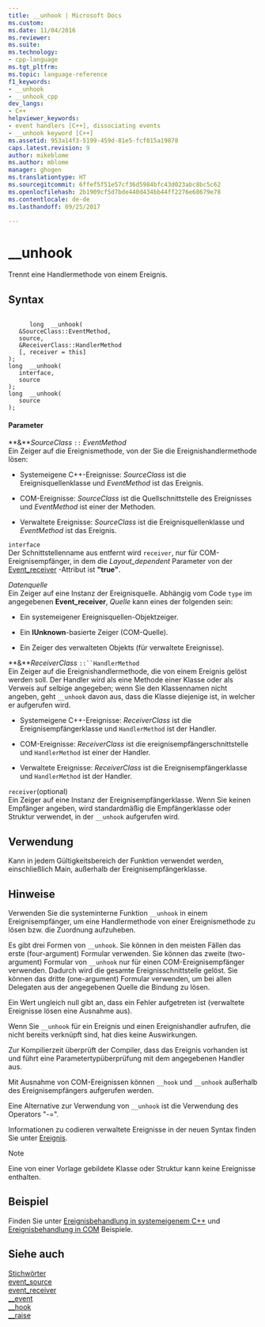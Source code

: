 ```yaml
---
title: __unhook | Microsoft Docs
ms.custom: 
ms.date: 11/04/2016
ms.reviewer: 
ms.suite: 
ms.technology:
- cpp-language
ms.tgt_pltfrm: 
ms.topic: language-reference
f1_keywords:
- __unhook
- __unhook_cpp
dev_langs:
- C++
helpviewer_keywords:
- event handlers [C++], dissociating events
- __unhook keyword [C++]
ms.assetid: 953a14f3-5199-459d-81e5-fcf015a19878
caps.latest.revision: 9
author: mikeblome
ms.author: mblome
manager: ghogen
ms.translationtype: HT
ms.sourcegitcommit: 6ffef5f51e57cf36d5984bfc43d023abc8bc5c62
ms.openlocfilehash: 2b1909cf5d7bde440d434bb44ff2276e68679e78
ms.contentlocale: de-de
ms.lasthandoff: 09/25/2017

---
```

# <a name="unhook"></a>__unhook
Trennt eine Handlermethode von einem Ereignis.  
  
## <a name="syntax"></a>Syntax  
  
```  
  
      long  __unhook(  
   &SourceClass::EventMethod,  
   source,  
   &ReceiverClass::HandlerMethod  
   [, receiver = this]   
);  
long  __unhook(   
   interface,  
   source  
);  
long  __unhook(  
   source   
);  
```  
  
#### <a name="parameters"></a>Parameter  
 **&***SourceClass* `::` *EventMethod*  
 Ein Zeiger auf die Ereignismethode, von der Sie die Ereignishandlermethode lösen:  
  
-   Systemeigene C++-Ereignisse: *SourceClass* ist die Ereignisquellenklasse und *EventMethod* ist das Ereignis.  
  
-   COM-Ereignisse: *SourceClass* ist die Quellschnittstelle des Ereignisses und *EventMethod* ist einer der Methoden.  
  
-   Verwaltete Ereignisse: *SourceClass* ist die Ereignisquellenklasse und *EventMethod* ist das Ereignis.  
  
 `interface`  
 Der Schnittstellenname aus entfernt wird `receiver`, nur für COM-Ereignisempfänger, in dem die *Layout_dependent* Parameter von der [Event_receiver](../windows/event-receiver.md) -Attribut ist **"true"**.  
  
 *Datenquelle*  
 Ein Zeiger auf eine Instanz der Ereignisquelle. Abhängig vom Code `type` im angegebenen **Event_receiver**, *Quelle* kann eines der folgenden sein:  
  
-   Ein systemeigener Ereignisquellen-Objektzeiger.  
  
-   Ein **IUnknown**-basierte Zeiger (COM-Quelle).  
  
-   Ein Zeiger des verwalteten Objekts (für verwaltete Ereignisse).  
  
 **&***ReceiverClass* `::``HandlerMethod`  
 Ein Zeiger auf die Ereignishandlermethode, die von einem Ereignis gelöst werden soll. Der Handler wird als eine Methode einer Klasse oder als Verweis auf selbige angegeben; wenn Sie den Klassennamen nicht angeben, geht `__unhook` davon aus, dass die Klasse diejenige ist, in welcher er aufgerufen wird.  
  
-   Systemeigene C++-Ereignisse: *ReceiverClass* ist die Ereignisempfängerklasse und `HandlerMethod` ist der Handler.  
  
-   COM-Ereignisse: *ReceiverClass* ist die ereignisempfängerschnittstelle und `HandlerMethod` ist einer der Handler.  
  
-   Verwaltete Ereignisse: *ReceiverClass* ist die Ereignisempfängerklasse und `HandlerMethod` ist der Handler.  
  
 `receiver`(optional)  
 Ein Zeiger auf eine Instanz der Ereignisempfängerklasse. Wenn Sie keinen Empfänger angeben, wird standardmäßig die Empfängerklasse oder Struktur verwendet, in der `__unhook` aufgerufen wird.  
  
## <a name="usage"></a>Verwendung  
 Kann in jedem Gültigkeitsbereich der Funktion verwendet werden, einschließlich Main, außerhalb der Ereignisempfängerklasse.  
  
## <a name="remarks"></a>Hinweise  
 Verwenden Sie die systeminterne Funktion `__unhook` in einem Ereignisempfänger, um eine Handlermethode von einer Ereignismethode zu lösen bzw. die Zuordnung aufzuheben.  
  
 Es gibt drei Formen von `__unhook`. Sie können in den meisten Fällen das erste (four-argument) Formular verwenden. Sie können das zweite (two-argument) Formular von `__unhook` nur für einen COM-Ereignisempfänger verwenden. Dadurch wird die gesamte Ereignisschnittstelle gelöst. Sie können das dritte (one-argument) Formular verwenden, um bei allen Delegaten aus der angegebenen Quelle die Bindung zu lösen.  
  
 Ein Wert ungleich null gibt an, dass ein Fehler aufgetreten ist (verwaltete Ereignisse lösen eine Ausnahme aus).  
  
 Wenn Sie `__unhook` für ein Ereignis und einen Ereignishandler aufrufen, die nicht bereits verknüpft sind, hat dies keine Auswirkungen.  
  
 Zur Kompilierzeit überprüft der Compiler, dass das Ereignis vorhanden ist und führt eine Parametertypüberprüfung mit dem angegebenen Handler aus.  
  
 Mit Ausnahme von COM-Ereignissen können `__hook` und `__unhook` außerhalb des Ereignisempfängers aufgerufen werden.  
  
 Eine Alternative zur Verwendung von `__unhook` ist die Verwendung des Operators "-=".  
  
 Informationen zu codieren verwaltete Ereignisse in der neuen Syntax finden Sie unter [Ereignis](../windows/event-cpp-component-extensions.md).  
  
> [!NOTE]
>  Eine von einer Vorlage gebildete Klasse oder Struktur kann keine Ereignisse enthalten.  
  
## <a name="example"></a>Beispiel  
 Finden Sie unter [Ereignisbehandlung in systemeigenem C++](../cpp/event-handling-in-native-cpp.md) und [Ereignisbehandlung in COM](../cpp/event-handling-in-com.md) Beispiele.  
  
## <a name="see-also"></a>Siehe auch  
 [Stichwörter](../cpp/keywords-cpp.md)   
 [event_source](../windows/event-source.md)   
 [event_receiver](../windows/event-receiver.md)   
 [__event](../cpp/event.md)   
 [__hook](../cpp/hook.md)   
 [__raise](../cpp/raise.md)
